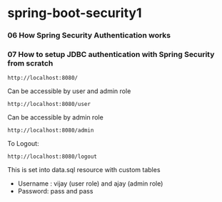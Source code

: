 ﻿# spring-boot-security1

### 06 How Spring Security Authentication works
### 07 How to setup JDBC authentication with Spring Security from scratch

```
http://localhost:8080/
```

Can be accessible by user and admin role

```
http://localhost:8080/user
```

Can be accessible by admin role

```
http://localhost:8080/admin
```

To Logout:

```
http://localhost:8080/logout
```

This is set into data.sql resource with custom tables
- Username : vijay (user role) and ajay  (admin role)
- Password: pass and pass

